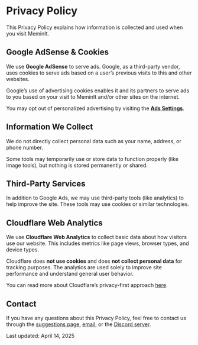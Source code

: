 # Privacy Policy

This Privacy Policy explains how information is collected and used when you visit MeminIt.

## Google AdSense & Cookies

We use **Google AdSense** to serve ads. Google, as a third-party vendor, uses cookies to serve ads based on a user’s previous visits to this and other websites.

Google’s use of advertising cookies enables it and its partners to serve ads to you based on your visit to MeminIt and/or other sites on the internet.

You may opt out of personalized advertising by visiting the **[Ads Settings](https://www.google.com/settings/ads)**.

## Information We Collect

We do not directly collect personal data such as your name, address, or phone number.

Some tools may temporarily use or store data to function properly (like image tools), but nothing is stored permanently or shared.

## Third-Party Services

In addition to Google Ads, we may use third-party tools (like analytics) to help improve the site. These tools may use cookies or similar technologies.

## Cloudflare Web Analytics

We use **Cloudflare Web Analytics** to collect basic data about how visitors use our website. This includes metrics like page views, browser types, and device types.

Cloudflare does **not use cookies** and does **not collect personal data** for tracking purposes. The analytics are used solely to improve site performance and understand general user behavior.

You can read more about Cloudflare’s privacy-first approach [here](https://www.cloudflare.com/web-analytics/).

## Contact

If you have any questions about this Privacy Policy, feel free to contact us through the [suggestions page](/suggestions), [email](mailto:alshield@gmail.com), or the [Discord server](https://discord.gg/meminit).

Last updated: April 14, 2025


